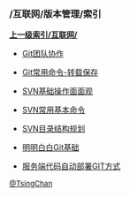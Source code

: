 ### /互联网/版本管理/索引


**[上一级索引/互联网/](/互联网/)**

- [Git团队协作](/互联网/版本管理/Git团队协作)

- [Git常用命令-转载保存](/互联网/版本管理/Git常用命令-转载保存)

- [SVN基础操作面面观](/互联网/版本管理/SVN基础操作面面观)

- [SVN常用基本命令](/互联网/版本管理/SVN常用基本命令)

- [SVN目录结构规划](/互联网/版本管理/SVN目录结构规划)

- [明明白白Git基础](/互联网/版本管理/明明白白Git基础)

- [服务端代码自动部署GIT方式](/互联网/版本管理/服务端代码自动部署GIT方式)


<font size=2 color='grey'> [@TsingChan](https://github.com/tsingchan) </font>

